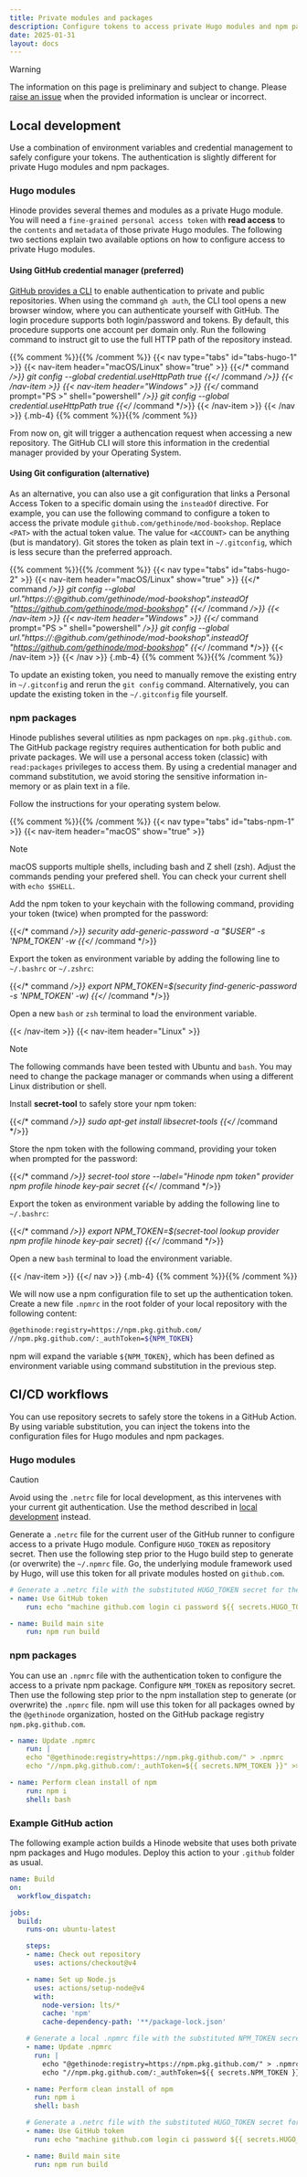 ```yaml
---
title: Private modules and packages
description: Configure tokens to access private Hugo modules and npm packages, both locally and as part of CI/CD.
date: 2025-01-31
layout: docs
---
```


> [!WARNING]
> The information on this page is preliminary and subject to change. Please [raise an issue](https://github.com/gethinode/hinode/issues) when the provided information is unclear or incorrect.

## Local development

Use a combination of environment variables and credential management to safely configure your tokens. The authentication is slightly different for private Hugo modules and npm packages.

### Hugo modules

Hinode provides several themes and modules as a private Hugo module. You will need a `fine-grained personal access token` with **read access** to the `contents` and `metadata` of those private Hugo modules. The following two sections explain two available options on how to configure access to private Hugo modules.

#### Using GitHub credential manager (preferred)

[GitHub provides a CLI](https://cli.github.com/) to enable authentication to private and public repositories. When using the command `gh auth`, the CLI tool opens a new browser window, where you can authenticate yourself with GitHub. The login procedure supports both login/password and tokens. By default, this procedure supports one account per domain only. Run the following command to instruct git to use the full HTTP path of the repository instead.

{{% comment %}}<!-- markdownlint-disable MD037 -->{{% /comment %}}
{{< nav type="tabs" id="tabs-hugo-1" >}}
  {{< nav-item header="macOS/Linux" show="true" >}}
{{</* command */>}}
git config --global credential.useHttpPath true
{{</* /command */>}}
  {{< /nav-item >}}
  {{< nav-item header="Windows" >}}
{{</* command prompt="PS >" shell="powershell" */>}}
git config --global credential.useHttpPath true
{{</* /command */>}}
  {{< /nav-item >}}
{{< /nav >}}
{.mb-4}
{{% comment %}}<!-- markdownlint-enable MD037 -->{{% /comment %}}

From now on, git will trigger a authencation request when accessing a new repository. The GitHub CLI will store this information in the credential manager provided by your Operating System.

#### Using Git configuration (alternative)

As an alternative, you can also use a git configuration that links a Personal Access Token to a specific domain using the `insteadOf` directive. For example, you can use the following command to configure a token to access the private module `github.com/gethinode/mod-bookshop`. Replace `<PAT>` with the actual token value. The value for `<ACCOUNT>` can be anything (but is mandatory). Git stores the token as plain text in `~/.gitconfig`, which is less secure than the preferred approach.

{{% comment %}}<!-- markdownlint-disable MD033 MD037 -->{{% /comment %}}
{{< nav type="tabs" id="tabs-hugo-2" >}}
  {{< nav-item header="macOS/Linux" show="true" >}}
{{</* command */>}}
git config --global \
url."https://<ACCOUNT>:<PAT>@github.com/gethinode/mod-bookshop".insteadOf \
"https://github.com/gethinode/mod-bookshop"
{{</* /command */>}}
  {{< /nav-item >}}
  {{< nav-item header="Windows" >}}
{{</* command prompt="PS >" shell="powershell" */>}}
git config --global \
url."https://<ACCOUNT>:<PAT>@github.com/gethinode/mod-bookshop".insteadOf \
"https://github.com/gethinode/mod-bookshop"
{{</* /command */>}}
  {{< /nav-item >}}
{{< /nav >}}
{.mb-4}
{{% comment %}}<!-- markdownlint-enable MD033 MD037 -->{{% /comment %}}

To update an existing token, you need to manually remove the existing entry in `~/.gitconfig` and rerun the `git config` command. Alternatively, you can update the existing token in the `~/.gitconfig` file yourself.

### npm packages

Hinode publishes several utilities as npm packages on `npm.pkg.github.com`. The GitHub package registry requires authentication for both public and private packages. We will use a personal access token (classic) with `read:packages` privileges to access them. By using a credential manager and command substitution, we avoid storing the sensitive information in-memory or as plain text in a file.

Follow the instructions for your operating system below.

{{% comment %}}<!-- markdownlint-disable MD037 -->{{% /comment %}}
{{< nav type="tabs" id="tabs-npm-1" >}}
  {{< nav-item header="macOS" show="true" >}}

> [!NOTE]
> macOS supports multiple shells, including bash and Z shell (zsh). Adjust the commands pending your prefered shell. You can check your current shell with `echo $SHELL`.

Add the npm token to your keychain with the following command, providing your token (twice) when prompted for the password:

{{</* command */>}}
security add-generic-password -a "$USER" -s 'NPM_TOKEN' -w
{{</* /command */>}}

Export the token as environment variable by adding the following line to `~/.bashrc` or `~/.zshrc`:

{{</* command */>}}
export NPM_TOKEN=$(security find-generic-password -s 'NPM_TOKEN' -w)
{{</* /command */>}}

Open a new `bash` or `zsh` terminal to load the environment variable.

  {{< /nav-item >}}
  {{< nav-item header="Linux" >}}

> [!NOTE]
> The following commands have been tested with Ubuntu and `bash`. You may need to change the package manager or commands when using a different Linux distribution or shell.

Install **secret-tool** to safely store your npm token:

{{</* command */>}}
sudo apt-get install libsecret-tools
{{</* /command */>}}

Store the npm token with the following command, providing your token when prompted for the password:

{{</* command */>}}
secret-tool store --label="Hinode npm token" provider npm profile hinode key-pair secret
{{</* /command */>}}

Export the token as environment variable by adding the following line to `~/.bashrc`:

{{</* command */>}}
export NPM_TOKEN=$(secret-tool lookup provider npm profile hinode key-pair secret)
{{</* /command */>}}

Open a new `bash` terminal to load the environment variable.

  {{< /nav-item >}}
{{</ nav >}}
{.mb-4}
{{% comment %}}<!-- markdownlint-enable MD037 -->{{% /comment %}}

We will now use a npm configuration file to set up the authentication token. Create a new file `.npmrc` in the root folder of your local repository with the following content:

```bash
@gethinode:registry=https://npm.pkg.github.com/
//npm.pkg.github.com/:_authToken=${NPM_TOKEN}
```

npm will expand the variable `${NPM_TOKEN}`, which has been defined as environment variable using command substitution in the previous step.

## CI/CD workflows

You can use repository secrets to safely store the tokens in a GitHub Action. By using variable substitution, you can inject the tokens into the configuration files for Hugo modules and npm packages.

### Hugo modules

> [!CAUTION]
> Avoid using the `.netrc` file for local development, as this intervenes with your current git authentication. Use the method described in [local development](#local-development) instead.

Generate a `.netrc` file for the current user of the GitHub runner to configure access to a private Hugo module. Configure `HUGO_TOKEN` as repository secret. Then use the following step prior to the Hugo build step to generate (or overwrite) the `~/.npmrc` file. Go, the underlying module framework used by Hugo, will use this token for all private modules hosted on `github.com`.

```yaml
# Generate a .netrc file with the substituted HUGO_TOKEN secret for the current user
- name: Use GitHub token
    run: echo "machine github.com login ci password ${{ secrets.HUGO_TOKEN }}" > ~/.netrc

- name: Build main site
    run: npm run build
```

### npm packages

You can use an `.npmrc` file with the authentication token to configure the access to a private npm package. Configure `NPM_TOKEN` as repository secret. Then use the following step prior to the npm installation step to generate (or overwrite) the `.npmrc` file. npm will use this token for all packages owned by the `@gethinode` organization, hosted on the GitHub package registry `npm.pkg.github.com`.

```yaml
- name: Update .npmrc
    run: |
    echo "@gethinode:registry=https://npm.pkg.github.com/" > .npmrc
    echo "//npm.pkg.github.com/:_authToken=${{ secrets.NPM_TOKEN }}" >> .npmrc

- name: Perform clean install of npm
    run: npm i
    shell: bash
```

### Example GitHub action

The following example action builds a Hinode website that uses both private npm packages and Hugo modules. Deploy this action to your `.github` folder as usual.

```yaml
name: Build
on:
  workflow_dispatch:

jobs:
  build:
    runs-on: ubuntu-latest

    steps:
    - name: Check out repository
      uses: actions/checkout@v4

    - name: Set up Node.js
      uses: actions/setup-node@v4
      with:
        node-version: lts/*
        cache: 'npm'
        cache-dependency-path: '**/package-lock.json'

    # Generate a local .npmrc file with the substituted NPM_TOKEN secret
    - name: Update .npmrc
      run: |
        echo "@gethinode:registry=https://npm.pkg.github.com/" > .npmrc
        echo "//npm.pkg.github.com/:_authToken=${{ secrets.NPM_TOKEN }}" >> .npmrc

    - name: Perform clean install of npm
      run: npm i
      shell: bash

    # Generate a .netrc file with the substituted HUGO_TOKEN secret for the current user
    - name: Use GitHub token
      run: echo "machine github.com login ci password ${{ secrets.HUGO_TOKEN }}" > ~/.netrc

    - name: Build main site
      run: npm run build
```
